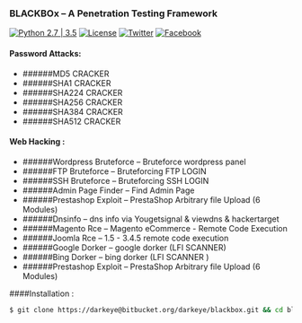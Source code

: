 ### BLACKBOx – A Penetration Testing Framework

[![Python 2.7 | 3.5](https://img.shields.io/badge/python-2.7%20%7C%203.5-yellow.svg)](https://www.python.org/)
[![License](https://img.shields.io/badge/license-GPLv2-red.svg)](https://bitbucket.org/darkeye/blackbox/raw/master/COPYING)
[![Twitter](https://img.shields.io/badge/twitter-@blackeye-blue.svg)](https://twitter.com/0x676)
[![Facebook](https://img.shields.io/badge/facebook-@blackeye-blue.svg)](https://www.facebook.com/blackeye.gov)
#### Password Attacks: 
+ ######MD5 CRACKER
+ ######SHA1  CRACKER
+ ######SHA224 CRACKER
+ ######SHA256 CRACKER
+ ######SHA384 CRACKER
+ ######SHA512 CRACKER

#### Web Hacking :
+ ######Wordpress Bruteforce – Bruteforce wordpress panel
+ ######FTP Bruteforce       – Bruteforcing FTP LOGIN
+ ######SSH Bruteforce       – Bruteforcing SSH LOGIN
+ ######Admin Page Finder    – Find Admin Page
+ ######Prestashop Exploit   – PrestaShop Arbitrary file Upload (6 Modules)
+ ######Dnsinfo              – dns info via Yougetsignal & viewdns & hackertarget
+ ######Magento Rce          – Magento eCommerce - Remote Code Execution
+ ######Joomla  Rce          – 1.5 - 3.4.5 remote code execution
+ ######Google Dorker        – google dorker (LFI SCANNER)
+ ######Bing Dorker          – bing dorker (LFI SCANNER )
+ ######Prestashop Exploit   – PrestaShop Arbitrary file Upload (6 Modules)

####Installation :
```bash
$ git clone https://darkeye@bitbucket.org/darkeye/blackbox.git && cd blackbox && chmod +x install && sudo ./install && cd
```
